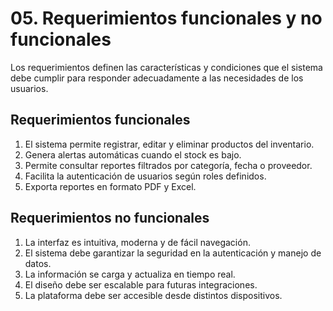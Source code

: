 # 05. Requerimientos funcionales y no funcionales

Los requerimientos definen las características y condiciones que el sistema debe cumplir para responder adecuadamente a las necesidades de los usuarios.

## Requerimientos funcionales
1. El sistema permite registrar, editar y eliminar productos del inventario.  
2. Genera alertas automáticas cuando el stock es bajo.  
3. Permite consultar reportes filtrados por categoría, fecha o proveedor.  
4. Facilita la autenticación de usuarios según roles definidos.  
5. Exporta reportes en formato PDF y Excel.

## Requerimientos no funcionales
1. La interfaz es intuitiva, moderna y de fácil navegación.  
2. El sistema debe garantizar la seguridad en la autenticación y manejo de datos.  
3. La información se carga y actualiza en tiempo real.  
4. El diseño debe ser escalable para futuras integraciones.  
5. La plataforma debe ser accesible desde distintos dispositivos.